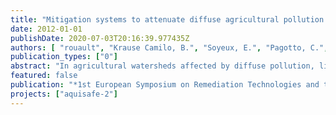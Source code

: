 ```yaml
---
title: "Mitigation systems to attenuate diffuse agricultural pollution: location and design choice"
date: 2012-01-01
publishDate: 2020-07-03T20:16:39.977435Z
authors: [ "rouault", "Krause Camilo, B.", "Soyeux, E.", "Pagotto, C.", "Périllon, C.", "wicke", "Breuer, L.", "Litz, N." ]
publication_types: ["0"]
abstract: "In agricultural watersheds affected by diffuse pollution, limitation of fertilizer and pesticide application may not be sufficient to achieve good river water quality. After waterworks had to be closed in Brittany due to elevated nitrate concentrations in the river Ic (> 50 mg-NO3 L-1), the project Aquisafe has been initiated. The objective of Aquisafe is to reduce pollutant loads (nitrate and pesticides) from agricultural fields by implementation of near-natural mitigation zones at diffuse pollution hotspots at the head of watersheds. Simple and small solutions have to be designed in order to more efficiently reduce nitrate and pesticide concentrations in receiving rivers. In addition, a planning tool has to be developed to determine optimal locations to construct these systems. Finally, a tool to assess the effectiveness of these reactive zones on watershed water quality will be implemented. In order to reach the first objective, design features are tested on three scales: 1) laboratory scale, 2) technical scale and 3) field scale. 1) In the laboratory, column experiments were conducted with different organic substrates at short hydraulic residence times (HRT). The efficiency for parallel reduction of nitrate and two common herbicides in Europe, Bentazon and Isoproturon, was explored (Krause Camilo, 2012). 2) In technical scale, two parallel swales were filled with the most suitable material determined in (1) for a one year test. The influence of HRT and temperature was investigated. For nitrate, high reduction could be achieved at short HRT; results for herbicides still have to be confirmed. 3) One infiltration ditch and two simple wetlands were constructed in Brittany (France), taking into account experiences from other scales. These systems are now monitored to investigate the effects of upscaling. Site locations were chosen based on a validated and repeatable GIS-based overlay method that prioritises zones of potential contribution to nitrate pollution (Orlikowski et al, 2011). Additionally, a new wetland module is being developed for the Soil and Water Assessment Tool (SWAT). It allows to predict impacts of wetland constructions on nitrate concentrations in receiving rivers; the module is now implemented but still has to be calibrated with in situ monitoring results. The presentation will focus on results of the up-scaling approach, and will show how the tools of Aquisafe can be used for supporting the development of strategies at catchment scale."
featured: false
publication: "*1st European Symposium on Remediation Technologies and their Integration in Water Management*"
projects: ["aquisafe-2"]
---
```


